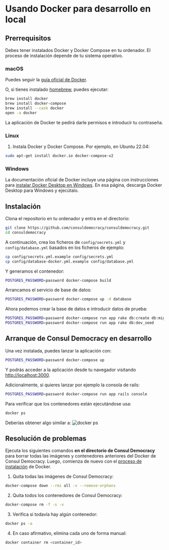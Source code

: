 # Usando Docker para desarrollo en local

## Prerrequisitos

Debes tener instalados Docker y Docker Compose en tu ordenador. El proceso de instalación depende de tu sistema operativo.

### macOS

Puedes seguir la [guía oficial de Docker](https://docs.docker.com/docker-for-mac/install/).

O, si tienes instalado [homebrew](http://brew.sh), puedes ejecutar:

```bash
brew install docker
brew install docker-compose
brew install --cask docker
open -a docker
```

La aplicación de Docker te pedirá darle permisos e introducir tu contraseña.

### Linux

1. Instala Docker y Docker Compose. Por ejemplo, en Ubuntu 22.04:

```bash
sudo apt-get install docker.io docker-compose-v2
```

### Windows

La documentación oficial de Docker incluye una página con instrucciones para [instalar Docker Desktop en Windows](https://docs.docker.com/desktop/install/windows-install/). En esa página, descarga Docker Desktop para Windows y ejecútalo.

<h2 id="instalacion">Instalación</h2>

Clona el repositorio en tu ordenador y entra en el directorio:

```bash
git clone https://github.com/consuldemocracy/consuldemocracy.git
cd consuldemocracy
```

A continuación, crea los ficheros de `config/secrets.yml` y `config/database.yml` basados en los ficheros de ejemplo:

```bash
cp config/secrets.yml.example config/secrets.yml
cp config/database-docker.yml.example config/database.yml
```

Y generamos el contenedor:

```bash
POSTGRES_PASSWORD=password docker-compose build
```

Arrancamos el servicio de base de datos:

```bash
POSTGRES_PASSWORD=password docker-compose up -d database
```

Ahora podemos crear la base de datos e introducir datos de prueba:

```bash
POSTGRES_PASSWORD=password docker-compose run app rake db:create db:migrate
POSTGRES_PASSWORD=password docker-compose run app rake db:dev_seed
```

## Arranque de Consul Democracy en desarrollo

Una vez instalada, puedes lanzar la aplicación con:

```bash
POSTGRES_PASSWORD=password docker-compose up
```

Y podrás acceder a la aplicación desde tu navegador visitando [http://localhost:3000](http://localhost:3000).

Adicionalmente, si quieres lanzar por ejemplo la consola de rails:

```bash
POSTGRES_PASSWORD=password docker-compose run app rails console
```

Para verificar que los contenedores están ejecutándose usa:

```bash
docker ps
```

Deberías obtener algo similar a:
![docker ps](https://i.imgur.com/ASvzXrd.png)

## Resolución de problemas

Ejecuta los siguientes comandos **en el directorio de Consul Democracy** para borrar todas las imágenes y contenedores anteriores del Docker de Consul Democracy. Luego, comienza de nuevo con el [proceso de instalación](#instalacion) de Docker.

1. Quita todas las imágenes de Consul Democracy:

```bash
docker-compose down --rmi all -v --remove-orphans
```

2. Quita todos los contenedores de Consul Democracy:

```bash
docker-compose rm -f -s -v
```

3. Verifica si todavía hay algún contenedor:

```bash
docker ps -a
```

4. En caso afirmativo, elimina cada uno de forma manual:

```bash
docker container rm <container_id>
```
